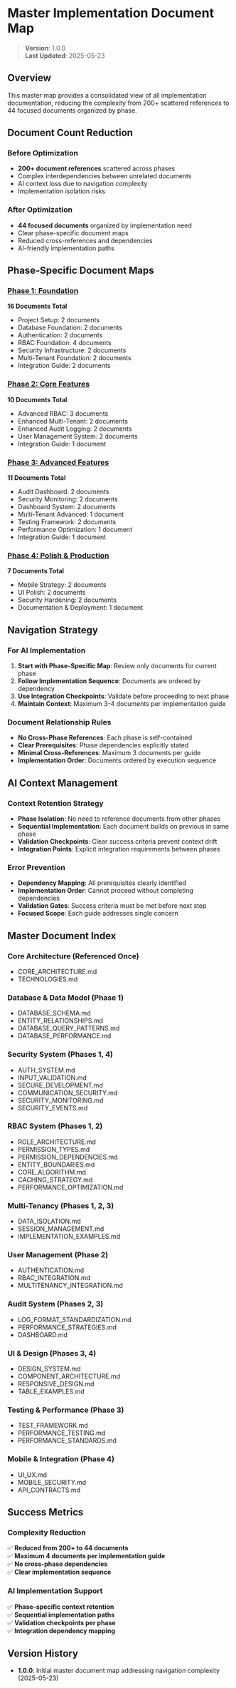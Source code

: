 
# Master Implementation Document Map

> **Version**: 1.0.0  
> **Last Updated**: 2025-05-23

## Overview

This master map provides a consolidated view of all implementation documentation, reducing the complexity from 200+ scattered references to 44 focused documents organized by phase.

## Document Count Reduction

### Before Optimization
- **200+ document references** scattered across phases
- Complex interdependencies between unrelated documents
- AI context loss due to navigation complexity
- Implementation isolation risks

### After Optimization
- **44 focused documents** organized by implementation need
- Clear phase-specific document maps
- Reduced cross-references and dependencies
- AI-friendly implementation paths

## Phase-Specific Document Maps

### [Phase 1: Foundation](phase1/IMPLEMENTATION_DOCUMENT_MAP.md)
**16 Documents Total**
- Project Setup: 2 documents
- Database Foundation: 2 documents  
- Authentication: 2 documents
- RBAC Foundation: 4 documents
- Security Infrastructure: 2 documents
- Multi-Tenant Foundation: 2 documents
- Integration Guide: 2 documents

### [Phase 2: Core Features](phase2/IMPLEMENTATION_DOCUMENT_MAP.md)
**10 Documents Total**
- Advanced RBAC: 3 documents
- Enhanced Multi-Tenant: 2 documents
- Enhanced Audit Logging: 2 documents
- User Management System: 2 documents
- Integration Guide: 1 document

### [Phase 3: Advanced Features](phase3/IMPLEMENTATION_DOCUMENT_MAP.md)
**11 Documents Total**
- Audit Dashboard: 2 documents
- Security Monitoring: 2 documents
- Dashboard System: 2 documents
- Multi-Tenant Advanced: 1 document
- Testing Framework: 2 documents
- Performance Optimization: 1 document
- Integration Guide: 1 document

### [Phase 4: Polish & Production](phase4/IMPLEMENTATION_DOCUMENT_MAP.md)
**7 Documents Total**
- Mobile Strategy: 2 documents
- UI Polish: 2 documents
- Security Hardening: 2 documents
- Documentation & Deployment: 1 document

## Navigation Strategy

### For AI Implementation
1. **Start with Phase-Specific Map**: Review only documents for current phase
2. **Follow Implementation Sequence**: Documents are ordered by dependency
3. **Use Integration Checkpoints**: Validate before proceeding to next phase
4. **Maintain Context**: Maximum 3-4 documents per implementation guide

### Document Relationship Rules
- **No Cross-Phase References**: Each phase is self-contained
- **Clear Prerequisites**: Phase dependencies explicitly stated
- **Minimal Cross-References**: Maximum 3 documents per guide
- **Implementation Order**: Documents ordered by execution sequence

## AI Context Management

### Context Retention Strategy
- **Phase Isolation**: No need to reference documents from other phases
- **Sequential Implementation**: Each document builds on previous in same phase
- **Validation Checkpoints**: Clear success criteria prevent context drift
- **Integration Points**: Explicit integration requirements between phases

### Error Prevention
- **Dependency Mapping**: All prerequisites clearly identified
- **Implementation Order**: Cannot proceed without completing dependencies
- **Validation Gates**: Success criteria must be met before next step
- **Focused Scope**: Each guide addresses single concern

## Master Document Index

### Core Architecture (Referenced Once)
- CORE_ARCHITECTURE.md
- TECHNOLOGIES.md

### Database & Data Model (Phase 1)
- DATABASE_SCHEMA.md
- ENTITY_RELATIONSHIPS.md
- DATABASE_QUERY_PATTERNS.md
- DATABASE_PERFORMANCE.md

### Security System (Phases 1, 4)
- AUTH_SYSTEM.md
- INPUT_VALIDATION.md
- SECURE_DEVELOPMENT.md
- COMMUNICATION_SECURITY.md
- SECURITY_MONITORING.md
- SECURITY_EVENTS.md

### RBAC System (Phases 1, 2)
- ROLE_ARCHITECTURE.md
- PERMISSION_TYPES.md
- PERMISSION_DEPENDENCIES.md
- ENTITY_BOUNDARIES.md
- CORE_ALGORITHM.md
- CACHING_STRATEGY.md
- PERFORMANCE_OPTIMIZATION.md

### Multi-Tenancy (Phases 1, 2, 3)
- DATA_ISOLATION.md
- SESSION_MANAGEMENT.md
- IMPLEMENTATION_EXAMPLES.md

### User Management (Phase 2)
- AUTHENTICATION.md
- RBAC_INTEGRATION.md
- MULTITENANCY_INTEGRATION.md

### Audit System (Phases 2, 3)
- LOG_FORMAT_STANDARDIZATION.md
- PERFORMANCE_STRATEGIES.md
- DASHBOARD.md

### UI & Design (Phases 3, 4)
- DESIGN_SYSTEM.md
- COMPONENT_ARCHITECTURE.md
- RESPONSIVE_DESIGN.md
- TABLE_EXAMPLES.md

### Testing & Performance (Phase 3)
- TEST_FRAMEWORK.md
- PERFORMANCE_TESTING.md
- PERFORMANCE_STANDARDS.md

### Mobile & Integration (Phase 4)
- UI_UX.md
- MOBILE_SECURITY.md
- API_CONTRACTS.md

## Success Metrics

### Complexity Reduction
✅ **Reduced from 200+ to 44 documents**  
✅ **Maximum 4 documents per implementation guide**  
✅ **No cross-phase dependencies**  
✅ **Clear implementation sequence**  

### AI Implementation Support
✅ **Phase-specific context retention**  
✅ **Sequential implementation paths**  
✅ **Validation checkpoints per phase**  
✅ **Integration dependency mapping**  

## Version History
- **1.0.0**: Initial master document map addressing navigation complexity (2025-05-23)
